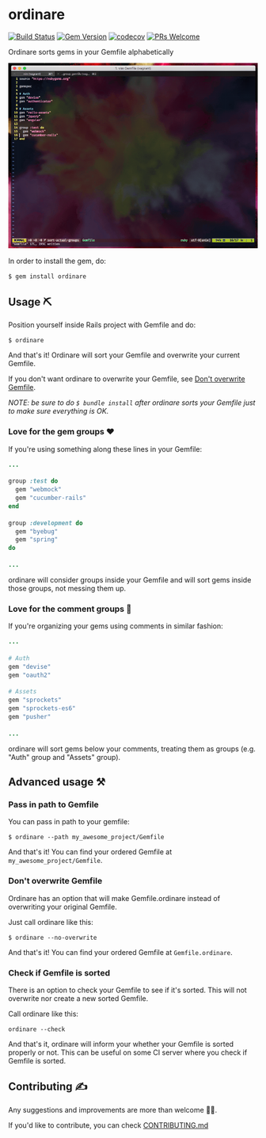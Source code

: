 # ordinare

[![Build Status](https://semaphoreci.com/api/v1/nikolalsvk/ordinare/branches/master/shields_badge.svg)](https://semaphoreci.com/nikolalsvk/ordinare)
[![Gem Version](https://badge.fury.io/rb/ordinare.svg)](https://badge.fury.io/rb/ordinare)
[![codecov](https://codecov.io/gh/nikolalsvk/ordinare/branch/master/graph/badge.svg)](https://codecov.io/gh/nikolalsvk/ordinare)
[![PRs Welcome](https://img.shields.io/badge/PRs-welcome-brightgreen.svg)](CONTRIBUTING.md#5-make-a-pull-request)

Ordinare sorts gems in your Gemfile alphabetically

![ordinare GIF](ordinare.gif)

In order to install the gem, do:

```
$ gem install ordinare
```

## Usage :pick:

Position yourself inside Rails project with Gemfile and do:

```
$ ordinare
```

And that's it!
Ordinare will sort your Gemfile and overwrite your current Gemfile.

If you don't want ordinare to overwrite your Gemfile, see [Don't overwrite Gemfile](#dont-overwrite-gemfile).

_NOTE: be sure to do `$ bundle install` after ordinare sorts your Gemfile just
to make sure everything is OK._

### Love for the gem groups :heart:

If you're using something along these lines in your Gemfile:
```ruby
...

group :test do
  gem "webmock"
  gem "cucumber-rails"
end

group :development do
  gem "byebug"
  gem "spring"
do

...
```
ordinare will consider groups inside your Gemfile and will sort
gems inside those groups, not messing them up.

### Love for the comment groups :green_heart:

If you're organizing your gems using comments in similar fashion:
```ruby
...

# Auth
gem "devise"
gem "oauth2"

# Assets
gem "sprockets"
gem "sprockets-es6"
gem "pusher"

...
```
ordinare will sort gems below your comments, treating them as groups
(e.g. "Auth" group and "Assets" group).

## Advanced usage :hammer_and_pick:

### Pass in path to Gemfile

You can pass in path to your gemfile:

```
$ ordinare --path my_awesome_project/Gemfile
```

And that's it!
You can find your ordered Gemfile at `my_awesome_project/Gemfile`.

### Don't overwrite Gemfile

Ordinare has an option that will make Gemfile.ordinare instead of overwriting
your original Gemfile.

Just call ordinare like this:

```
$ ordinare --no-overwrite
```

And that's it!
You can find your ordered Gemfile at `Gemfile.ordinare`.

### Check if Gemfile is sorted

There is an option to check your Gemfile to see if it's sorted.
This will not overwrite nor create a new sorted Gemfile.

Call ordinare like this:
```
ordinare --check
```

And that's it, ordinare will inform your whether your Gemfile is
sorted properly or not. This can be useful on some CI server
where you check if Gemfile is sorted.

## Contributing :writing_hand:

Any suggestions and improvements are more than welcome :bowing_man:.

If you'd like to contribute, you can check [CONTRIBUTING.md](CONTRIBUTING.md)
